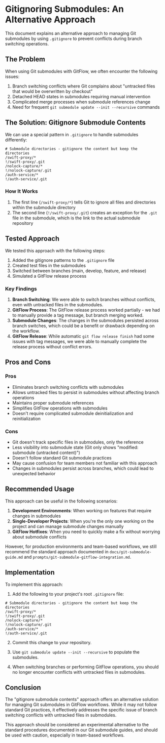 # Gitignoring Submodules: An Alternative Approach

This document explains an alternative approach to managing Git submodules by using `.gitignore` to prevent conflicts during branch switching operations.

## The Problem

When using Git submodules with GitFlow, we often encounter the following issues:

1. Branch switching conflicts where Git complains about "untracked files that would be overwritten by checkout"
2. Detached HEAD states in submodules requiring manual intervention
3. Complicated merge processes when submodule references change
4. Need for frequent `git submodule update --init --recursive` commands

## The Solution: Gitignore Submodule Contents

We can use a special pattern in `.gitignore` to handle submodules differently:

```
# Submodule directories - gitignore the content but keep the directories
/swift-proxy/*
!/swift-proxy/.git
/nolock-capture/*
!/nolock-capture/.git
/auth-service/*
!/auth-service/.git
```

### How It Works

1. The first line (`/swift-proxy/*`) tells Git to ignore all files and directories within the submodule directory
2. The second line (`!/swift-proxy/.git`) creates an exception for the `.git` file in the submodule, which is the link to the actual submodule repository

## Tested Approach

We tested this approach with the following steps:

1. Added the gitignore patterns to the `.gitignore` file
2. Created test files in the submodules
3. Switched between branches (main, develop, feature, and release)
4. Simulated a GitFlow release process

### Key Findings

1. **Branch Switching**: We were able to switch branches without conflicts, even with untracked files in the submodules.
2. **GitFlow Process**: The GitFlow release process worked partially - we had to manually provide a tag message, but branch merging worked.
3. **Submodule Changes**: The changes in the submodules persisted across branch switches, which could be a benefit or drawback depending on the workflow.
4. **GitFlow Release**: While automatic `git flow release finish` had some issues with tag messages, we were able to manually complete the release process without conflict errors.

## Pros and Cons

### Pros
- Eliminates branch switching conflicts with submodules
- Allows untracked files to persist in submodules without affecting branch operations
- Maintains proper submodule references
- Simplifies GitFlow operations with submodules
- Doesn't require complicated submodule deinitialization and reinitialization

### Cons
- Git doesn't track specific files in submodules, only the reference
- Less visibility into submodule state (Git only shows "modified: submodule (untracked content)")
- Doesn't follow standard Git submodule practices
- May cause confusion for team members not familiar with this approach
- Changes in submodules persist across branches, which could lead to unexpected behavior

## Recommended Usage

This approach can be useful in the following scenarios:

1. **Development Environments**: When working on features that require changes in submodules
2. **Single-Developer Projects**: When you're the only one working on the project and can manage submodule changes manually
3. **GitFlow Hotfixes**: When you need to quickly make a fix without worrying about submodule conflicts

However, for production environments and team-based workflows, we still recommend the standard approach documented in `docs/git-submodule-guide.md` and `prompts/git-submodule-gitflow-integration.md`.

## Implementation

To implement this approach:

1. Add the following to your project's root `.gitignore` file:

```
# Submodule directories - gitignore the content but keep the directories
/swift-proxy/*
!/swift-proxy/.git
/nolock-capture/*
!/nolock-capture/.git
/auth-service/*
!/auth-service/.git
```

2. Commit this change to your repository.

3. Use `git submodule update --init --recursive` to populate the submodules.

4. When switching branches or performing GitFlow operations, you should no longer encounter conflicts with untracked files in submodules.

## Conclusion

The "gitignore submodule contents" approach offers an alternative solution for managing Git submodules in GitFlow workflows. While it may not follow standard Git practices, it effectively addresses the specific issue of branch switching conflicts with untracked files in submodules.

This approach should be considered an experimental alternative to the standard procedures documented in our Git submodule guides, and should be used with caution, especially in team-based workflows.